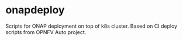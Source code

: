 # onapdeploy

Scripts for ONAP deployment on top of k8s cluster. Based on CI deploy scripts from OPNFV Auto project.